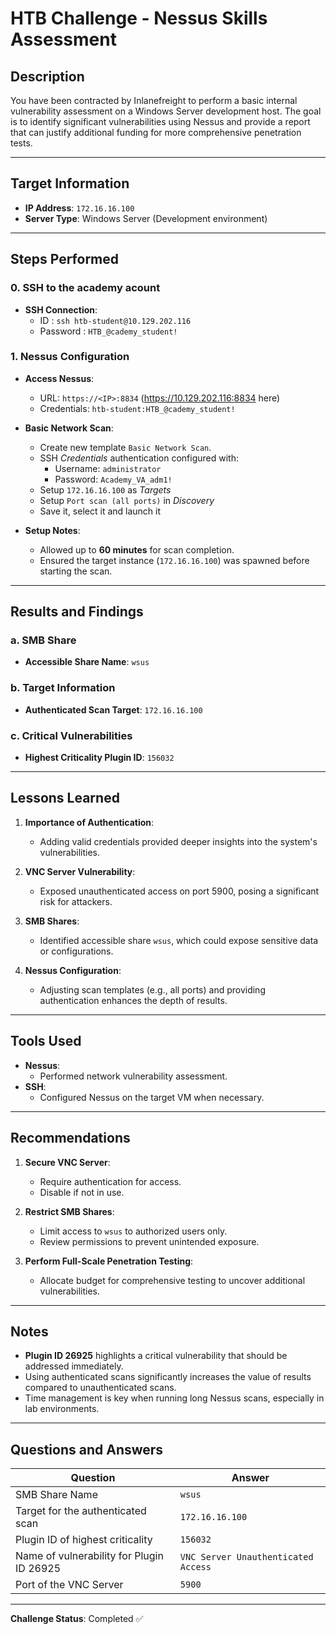 # HTB Challenge - Nessus Skills Assessment

## Description
You have been contracted by Inlanefreight to perform a basic internal vulnerability assessment on a Windows Server development host. The goal is to identify significant vulnerabilities using Nessus and provide a report that can justify additional funding for more comprehensive penetration tests.

---

## Target Information
- **IP Address**: `172.16.16.100`
- **Server Type**: Windows Server (Development environment)

---

## Steps Performed

### 0. SSH to the academy acount 
- **SSH Connection**: 
   - ID : `ssh htb-student@10.129.202.116`
   - Password : `HTB_@cademy_student!`

### 1. Nessus Configuration
- **Access Nessus**:
  - URL: `https://<IP>:8834` (https://10.129.202.116:8834 here)
  - Credentials: `htb-student:HTB_@cademy_student!`

- **Basic Network Scan**:
  - Create new template `Basic Network Scan`.
  - SSH *Credentials* authentication configured with:
    - Username: `administrator`
    - Password: `Academy_VA_adm1!`
  - Setup `172.16.16.100` as *Targets*
  - Setup `Port scan (all ports)` in *Discovery*
  - Save it, select it and launch it


- **Setup Notes**:
  - Allowed up to **60 minutes** for scan completion.
  - Ensured the target instance (`172.16.16.100`) was spawned before starting the scan.

---

## Results and Findings

### a. SMB Share
- **Accessible Share Name**: `wsus`

### b. Target Information
- **Authenticated Scan Target**: `172.16.16.100`

### c. Critical Vulnerabilities
- **Highest Criticality Plugin ID**: `156032`

---

## Lessons Learned
1. **Importance of Authentication**:
   - Adding valid credentials provided deeper insights into the system's vulnerabilities.

2. **VNC Server Vulnerability**:
   - Exposed unauthenticated access on port 5900, posing a significant risk for attackers.

3. **SMB Shares**:
   - Identified accessible share `wsus`, which could expose sensitive data or configurations.

4. **Nessus Configuration**:
   - Adjusting scan templates (e.g., all ports) and providing authentication enhances the depth of results.

---

## Tools Used
- **Nessus**:
  - Performed network vulnerability assessment.
- **SSH**:
  - Configured Nessus on the target VM when necessary.

---

## Recommendations
1. **Secure VNC Server**:
   - Require authentication for access.
   - Disable if not in use.

2. **Restrict SMB Shares**:
   - Limit access to `wsus` to authorized users only.
   - Review permissions to prevent unintended exposure.

3. **Perform Full-Scale Penetration Testing**:
   - Allocate budget for comprehensive testing to uncover additional vulnerabilities.

---

## Notes
- **Plugin ID 26925** highlights a critical vulnerability that should be addressed immediately.
- Using authenticated scans significantly increases the value of results compared to unauthenticated scans.
- Time management is key when running long Nessus scans, especially in lab environments.

---

## Questions and Answers

| Question                                    | Answer                         |
|---------------------------------------------|--------------------------------|
| SMB Share Name                              | `wsus`                         |
| Target for the authenticated scan           | `172.16.16.100`                |
| Plugin ID of highest criticality            | `156032`                        |
| Name of vulnerability for Plugin ID 26925   | `VNC Server Unauthenticated Access` |
| Port of the VNC Server                      | `5900`                         |

---

**Challenge Status**: Completed ✅

